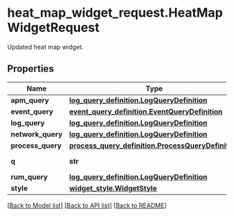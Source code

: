 # heat_map_widget_request.HeatMapWidgetRequest

Updated heat map widget.
## Properties
Name | Type | Description | Notes
------------ | ------------- | ------------- | -------------
**apm_query** | [**log_query_definition.LogQueryDefinition**](LogQueryDefinition.md) |  | [optional] 
**event_query** | [**event_query_definition.EventQueryDefinition**](EventQueryDefinition.md) |  | [optional] 
**log_query** | [**log_query_definition.LogQueryDefinition**](LogQueryDefinition.md) |  | [optional] 
**network_query** | [**log_query_definition.LogQueryDefinition**](LogQueryDefinition.md) |  | [optional] 
**process_query** | [**process_query_definition.ProcessQueryDefinition**](ProcessQueryDefinition.md) |  | [optional] 
**q** | **str** | Widget query. | [optional] 
**rum_query** | [**log_query_definition.LogQueryDefinition**](LogQueryDefinition.md) |  | [optional] 
**style** | [**widget_style.WidgetStyle**](WidgetStyle.md) |  | [optional] 

[[Back to Model list]](README.md#documentation-for-models) [[Back to API list]](README.md#documentation-for-api-endpoints) [[Back to README]](README.md)


